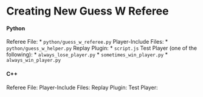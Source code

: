 # Creating New Guess W Referee

#### Python
Referee File:
    * `python/guess_w_referee.py`
Player-Include Files:
    * `python/guess_w_helper.py`
Replay Plugin:
    * `script.js`
Test Player (one of the following):
    * `always_lose_player.py`
    * `sometimes_win_player.py`
    * `always_win_player.py`

#### C++
Referee File:
Player-Include Files:
Replay Plugin:
Test Player: